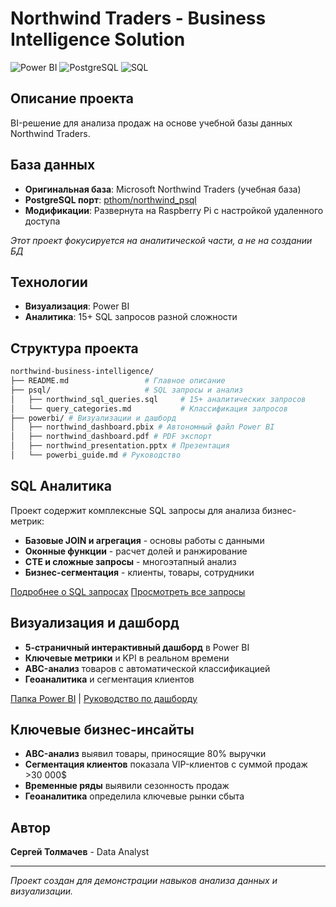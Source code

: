 # Northwind Traders - Business Intelligence Solution

![Power BI](https://img.shields.io/badge/Power_BI-F2C811?style=for-the-badge&logo=Power%20BI&logoColor=white)
![PostgreSQL](https://img.shields.io/badge/PostgreSQL-316192?style=for-the-badge&logo=postgresql&logoColor=white)
![SQL](https://img.shields.io/badge/SQL-4479A1?style=for-the-badge&logo=postgresql&logoColor=white)

## Описание проекта
BI-решение для анализа продаж на основе учебной базы данных Northwind Traders.

## База данных
- **Оригинальная база**: Microsoft Northwind Traders (учебная база)
- **PostgreSQL порт**: [pthom/northwind_psql](https://github.com/pthom/northwind_psql)
- **Модификации**: Развернута на Raspberry Pi с настройкой удаленного доступа

*Этот проект фокусируется на аналитической части, а не на создании БД*

## Технологии
- **Визуализация**: Power BI
- **Аналитика**: 15+ SQL запросов разной сложности

## Структура проекта

```bash
northwind-business-intelligence/
├── README.md                 # Главное описание
├── psql/                     # SQL запросы и анализ
│   ├── northwind_sql_queries.sql     # 15+ аналитических запросов
│   └── query_categories.md           # Классификация запросов
├── powerbi/ # Визуализации и дашборд
│   ├── northwind_dashboard.pbix # Автономный файл Power BI
│   ├── northwind_dashboard.pdf # PDF экспорт
│   ├── northwind_presentation.pptx # Презентация
│   └── powerbi_guide.md # Руководство
```

## SQL Аналитика
Проект содержит комплексные SQL запросы для анализа бизнес-метрик:

- **Базовые JOIN и агрегация** - основы работы с данными
- **Оконные функции** - расчет долей и ранжирование  
- **CTE и сложные запросы** - многоэтапный анализ
- **Бизнес-сегментация** - клиенты, товары, сотрудники

[Подробнее о SQL запросах](./psql/query_categories.md)
[Просмотреть все запросы](./psql/northwind_sql_queries.sql)

## Визуализация и дашборд
- **5-страничный интерактивный дашборд** в Power BI
- **Ключевые метрики** и KPI в реальном времени
- **ABC-анализ** товаров с автоматической классификацией
- **Геоаналитика** и сегментация клиентов

[Папка Power BI](./powerbi/) | [Руководство по дашборду](./powerbi/powerbi_guide.md)

## Ключевые бизнес-инсайты
- **ABC-анализ** выявил товары, приносящие 80% выручки
- **Сегментация клиентов** показала VIP-клиентов с суммой продаж >30 000$
- **Временные ряды** выявили сезонность продаж
- **Геоаналитика** определила ключевые рынки сбыта

## Автор
**Сергей Толмачев** - Data Analyst

---
*Проект создан для демонстрации навыков анализа данных и визуализации.*
